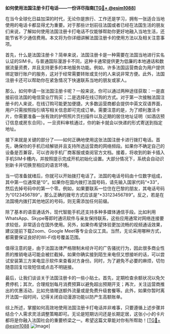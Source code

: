 **如何使用法国注册卡打电话——一份详尽指南[[TG💪+ @esim1088](https://t.me/s/esim1088)]**

在当今全球化日益加深的时代，无论你是旅行、工作还是学习，拥有一张适合当地使用的电话卡都显得尤为重要。对于那些计划前往法国或者已经在法国生活的朋友们来说，了解如何使用法国注册卡打电话不仅能够帮助你更好地融入当地生活，还能节省不少通信费用。本文将为你详细讲解法国注册卡的使用方法以及相关注意事项。

首先，什么是法国注册卡？简单来说，法国注册卡是一种需要在法国当地进行实名认证的SIM卡。与普通国际漫游卡不同，这种卡通常提供更为低廉的本地通话和数据流量资费，并且支持更多的本地服务功能。例如，许多法国运营商会为用户提供绑定银行账户的服务，这对于经常需要转账或支付的人来说非常方便。此外，法国注册卡还可以帮助你在紧急情况下快速联系当地的朋友或家人。

那么，如何申请一张法国注册卡呢？一般来说，你可以通过两种途径获取：一是直接前往法国的电信营业厅购买；二是选择在线订购的方式。对于第一次接触法国注册卡的人来说，在线订购可能更加便捷。大多数运营商都会提供中英文双语界面，用户只需按照指引填写相关信息即可完成订单。需要注意的是，为了顺利激活卡片，你需要准备一张有效的护照照片页扫描件以及近期的居住地址证明（如酒店预订信息或房东合同）。一旦资料审核通过，你的新卡就会以快递的形式寄送到指定地址。

接下来就是关键的部分了——如何正确地使用这张法国注册卡进行拨打电话。首先，确保你的手机已经解锁并且支持所选运营商的网络频段。如果你不确定自己的设备是否兼容，可以咨询手机厂商客服或查阅官方文档。接着，将收到的新卡插入手机SIM卡槽内，并按照提示完成开机初始化设置。大部分情况下，系统会自动识别新卡并切换至相应的语言环境。

当一切准备就绪后，你就可以开始拨打电话了。法国的电话号码由十位数字组成，其中第一位通常是“0”。如果你在国内拨打法国号码，请先输入国家代码“+33”，然后去掉号码中的第一个零。例如，如果要联系一位住在巴黎的朋友，其电话号码为“0123456789”，那么正确的拨号方式应该是“+33123456789”。反之，若是在法国境内拨打其他地区的号码，则无需添加任何前缀。

除了基本的语音通话外，现代智能手机还支持多种多媒体通信手段。比如利用WhatsApp、Skype等即时通讯软件与亲友保持联系，这些应用通常对网络连接要求较低，非常适合在国外使用。另外，如果你希望体验更加流畅的视频通话效果，建议提前下载Zoom、Google Meet等专业会议工具。当然，无论采用哪种方式，都需要保证良好的Wi-Fi信号覆盖范围。

值得注意的是，由于法国法律严格限制未经许可的广告骚扰行为，因此很多商业性质的推销电话可能会被拦截掉。如果你确实接到陌生来电但又想接听的话，可以尝试安装第三方来电显示软件来查看对方身份。同时，为了避免不必要的麻烦，切勿随意回复垃圾短信或点击不明链接。

最后，让我们谈谈关于法国注册卡的一些小贴士。首先，定期检查余额状况以免欠费停机；其次，合理规划每月消费预算以避免超出预期开支；再次，关注运营商推出的优惠活动，比如充值赠送额外流量或是免费升级套餐等。此外，如果你暂时离开法国一段时间，记得关闭自动漫游功能以防产生高额账单。

综上所述，掌握如何高效地使用法国注册卡打电话并非难事，只要遵循上述步骤并结合个人需求灵活调整策略即可。无论是短期访问还是长期定居，这张小小的卡片都将是你融入法国社会的重要桥梁之一。希望这篇文章能对你有所帮助！[[TG💪+ @esim1088](https://t.me/s/esim1088) ![Image](https://i.postimg.cc/4NQfJmqS/Snipaste-2025-05-13-00-14-12.png)]